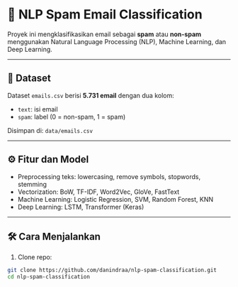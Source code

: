 # 📧 NLP Spam Email Classification

Proyek ini mengklasifikasikan email sebagai **spam** atau **non-spam** menggunakan Natural Language Processing (NLP), Machine Learning, dan Deep Learning.

---

## 📂 Dataset

Dataset `emails.csv` berisi **5.731 email** dengan dua kolom:
- `text`: isi email
- `spam`: label (0 = non-spam, 1 = spam)

Disimpan di: `data/emails.csv`

---

## ⚙️ Fitur dan Model

- Preprocessing teks: lowercasing, remove symbols, stopwords, stemming
- Vectorization: BoW, TF-IDF, Word2Vec, GloVe, FastText
- Machine Learning: Logistic Regression, SVM, Random Forest, KNN
- Deep Learning: LSTM, Transformer (Keras)

---

## 🛠️ Cara Menjalankan

1. Clone repo:
```bash
git clone https://github.com/danindraa/nlp-spam-classification.git
cd nlp-spam-classification
